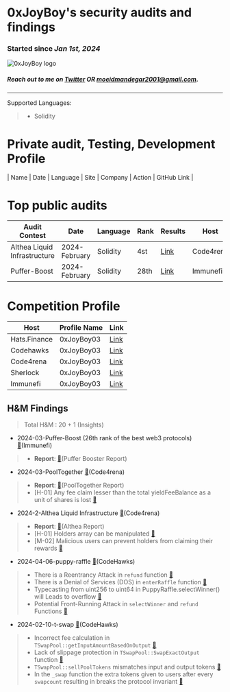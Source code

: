 # 0xJoyBoy's security audits and findings
### Started since *Jan 1st, 2024*

![0xJoyBoy logo](https://s30.picofile.com/file/8474889318/0xJoyBoy03_LE_auto_x2.jpg)

##### Reach out to me on [Twitter](https://twitter.com/MudaMuda03) OR moeidmandegar2001@gmail.com.

***
Supported Languages: 
> - Solidity
# <a name="Private"></a>Private audit, Testing, Development Profile

| Name       | Date          | Language | Site                                    | Company                                   | Action                            | GitHub Link                                                                                     |


# <a name="Top"></a>Top public audits

| Audit Contest                | Date          | Language | Rank | Results                                                                       | Host      |
| ---------------------------- | ------------- | -------- | ---- | ----------------------------------------------------------------------------- | --------- |
| Althea Liquid Infrastructure | 2024-February | Solidity | 4st  | [Link](https://code4rena.com/audits/2024-02-althea-liquid-infrastructure#top) | Code4rena |
| Puffer-Boost | 2024-February | Solidity | 28th  | [Link](https://immunefi.com/bounty/pufferfinance-boost/) | Immunefi |


# <a name="Competition"></a>Competition Profile

| Host         | Profile Name | Link                                                                |
| ------------ | ------------ | ------------------------------------------------------------------- |
| Hats.Finance | 0xJoyBoy03   | [Link](https://app.hats.finance/profile/0xJoyBoy03)                 |
| Codehawks    | 0xJoyBoy03   | [Link](https://www.codehawks.com/profile/cls0sr25x0003gpko8v1wmk5r) |
| Code4rena    | 0xJoyBoy03   | [Link](https://code4rena.com/@0xJoyBoy03)                           |
| Sherlock     | 0xJoyBoy03   | [Link](https://audits.sherlock.xyz/watson/0xJoyBoy03)               |
| Immunefi     | 0xJoyBoy03   | [Link](about::blank)               |

## H&M Findings

> Total H&M : 20 + 1 (Insights)

- 2024-03-Puffer-Boost (26th rank of the best web3 protocols) [:link:](https://immunefi.com/bounty/pufferfinance-boost/)(Immunefi)
> - **Report**: [:link:](https://drive.google.com/file/d/1HawWp2fFWAO6a2brQObDago45AOBCLkm/view?usp=sharing&utm_source=immunefi)(Puffer Booster Report)


- 2024-03-PoolTogether [:link:](https://code4rena.com/audits/2024-03-pooltogether#top)(Code4rena)
> - **Report**: [:link:](https://code4rena.com/reports/2024-03-pooltogether)(PoolTogether Report)
> - [H-01] Any fee claim lesser than the total yieldFeeBalance as a unit of shares is lost [:link:](https://code4rena.com/reports/2024-03-pooltogether#h-01-any-fee-claim-lesser-than-the-total-yieldfeebalance-as-unit-of-shares-is-lost-and-locked-in-the-prizevault-contract)

- 2024-2-Althea Liquid Infrastructure [:link:](https://code4rena.com/audits/2024-02-althea-liquid-infrastructure#top)(Code4rena)
> - **Report**: [:link:](https://code4rena.com/reports/2024-02-althea-liquid-infrastructure)(Althea Report)
> - [H-01] Holders array can be manipulated [:link:](https://code4rena.com/reports/2024-02-althea-liquid-infrastructure#h-01-holders-array-can-be-manipulated-by-transferring-or-burning-with-amount-0-stealing-rewards-or-bricking-certain-functions)
> - [M-02] Malicious users can prevent holders from claiming their rewards [:link:](https://code4rena.com/reports/2024-02-althea-liquid-infrastructure#m-02-malicious-users-can-prevent-holders-from-claiming-their-rewards-during-a-reward-cycle-by-skipping-it)
  

- 2024-04-06-puppy-raffle [:link:](https://www.codehawks.com/contests/clo383y5c000jjx087qrkbrj8)(CodeHawks)
> - There is a Reentrancy Attack in `refund` function [:link:]([Report](https://github.com/moeid3/Audits/blob/main/reports/2024-04-06-puppy-raffle.pdf))
> - There is a Denial of Services (DOS) in `enterRaffle` function [:link:]([Report](https://github.com/moeid3/Audits/blob/main/reports/2024-04-06-puppy-raffle.pdf))
> - Typecasting from uint256 to uint64 in PuppyRaffle.selectWinner() will Leads to overflow [:link:]([Report](https://github.com/moeid3/Audits/blob/main/reports/2024-04-06-puppy-raffle.pdf))
> - Potential Front-Running Attack in `selectWinner` and `refund` Functions [:link:]([Report](https://github.com/moeid3/Audits/blob/main/reports/2024-04-06-puppy-raffle.pdf))

- 2024-02-10-t-swap [:link:](about::blank)(CodeHawks)
> - Incorrect fee calculation in `TSwapPool::getInputAmountBasedOnOutput` [:link:]([Report](https://github.com/moeid3/Audits/blob/main/reports/2024-02-10-t-swap.pdf))
> - Lack of slippage protection in `TSwapPool::SwapExactOutput` function [:link:]([Report](https://github.com/moeid3/Audits/blob/main/reports/2024-02-10-t-swap.pdf))
> - `TSwapPool::sellPoolTokens` mismatches input and output tokens [:link:]([Report](https://github.com/moeid3/Audits/blob/main/reports/2024-02-10-t-swap.pdf))
> - In the `_swap` function the extra tokens given to users after every `swapcount` resulting in breaks the protocol invariant [:link:]([Report](https://github.com/moeid3/Audits/blob/main/reports/2024-02-10-t-swap.pdf))
